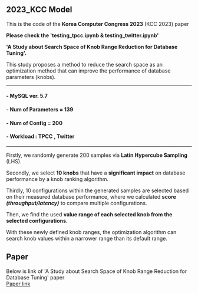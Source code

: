 ## 2023_KCC Model

This is the code of the **Korea Computer Congress 2023** (KCC 2023) paper 

**Please check the 'testing_tpcc.ipynb & testing_twitter.ipynb'**

**'A Study about Search Space of Knob Range Reduction for Database Tuning'.**

This study proposes a method to reduce the search space as an optimization method that can improve the performance of database parameters (knobs).

---
#### - MySQL ver. 5.7

#### - Num of Parameters = 139

#### - Num of Config = 200

#### - Workload : TPCC , Twitter
---

Firstly, we randomly generate 200 samples via **Latin Hypercube Sampling** (LHS). 

Secondly, we select **10  knobs** that have a **significant impact** on database performance by a knob ranking algorithm. 

Thirdly, 10  configurations within the generated samples are  selected based on their measured database performance, where we calculated **score *(throughput/latency)*** to compare multiple configurations. 

Then, we find the used **value range of  each selected knob from the selected configurations.**

With these newly defined knob ranges, the optimization  algorithm can search knob values within a narrower range than its default range.

## Paper
Below is link of 'A Study about Search Space of Knob Range Reduction for Database Tuning' paper\
[Paper link](https://www.dbpia.co.kr/pdf/pdfView.do?nodeId=NODE11487958)
